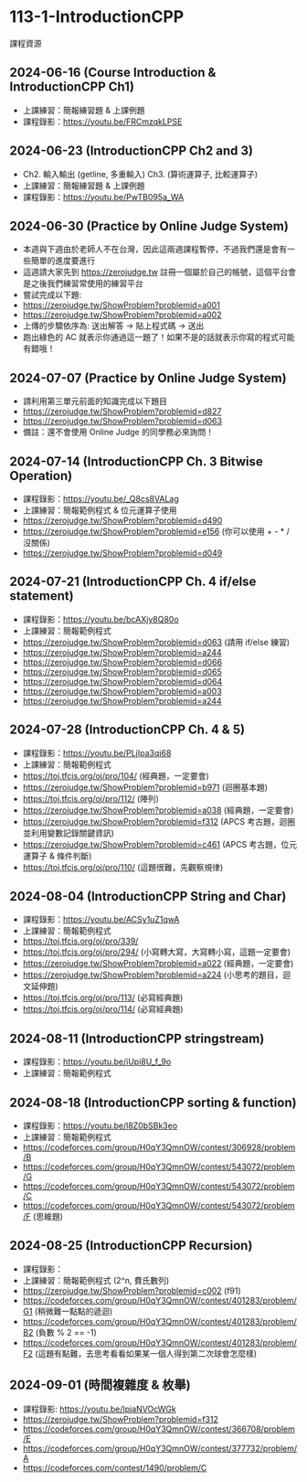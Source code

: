 # 113-1-IntroductionCPP
課程資源

## 2024-06-16 (Course Introduction & IntroductionCPP Ch1)

- 上課練習：簡報練習題 & 上課例題
- 課程錄影：https://youtu.be/FRCmzqkLPSE

## 2024-06-23 (IntroductionCPP Ch2 and 3)

- Ch2. 輸入輸出 (getline, 多重輸入) Ch3. (算術運算子, 比較運算子)
- 上課練習：簡報練習題 & 上課例題
- 課程錄影：https://youtu.be/PwTB095a_WA

## 2024-06-30 (Practice by Online Judge System)

- 本週與下週由於老師人不在台灣，因此這兩週課程暫停，不過我們還是會有一些簡單的進度要進行
- 這週請大家先到 https://zerojudge.tw 註冊一個屬於自己的帳號，這個平台會是之後我們練習常使用的練習平台
- 嘗試完成以下題:
- https://zerojudge.tw/ShowProblem?problemid=a001
- https://zerojudge.tw/ShowProblem?problemid=a002
- 上傳的步驟依序為: 送出解答 -> 貼上程式碼 -> 送出
- 跑出綠色的 AC 就表示你通過這一題了！如果不是的話就表示你寫的程式可能有錯哦！

## 2024-07-07 (Practice by Online Judge System)

- 請利用第三單元前面的知識完成以下題目
- https://zerojudge.tw/ShowProblem?problemid=d827
- https://zerojudge.tw/ShowProblem?problemid=d063
- 備註：還不會使用 Online Judge 的同學務必來詢問！

## 2024-07-14 (IntroductionCPP Ch. 3 Bitwise Operation)

- 課程錄影：https://youtu.be/_Q8cs8VALag
- 上課練習：簡報範例程式 & 位元運算子使用
- https://zerojudge.tw/ShowProblem?problemid=d490
- https://zerojudge.tw/ShowProblem?problemid=e156 (你可以使用 + - * / 沒關係)
- https://zerojudge.tw/ShowProblem?problemid=d049

## 2024-07-21 (IntroductionCPP Ch. 4 if/else statement)

- 課程錄影：https://youtu.be/bcAXjy8Q80o
- 上課練習：簡報範例程式
- https://zerojudge.tw/ShowProblem?problemid=d063 (請用 if/else 練習)
- https://zerojudge.tw/ShowProblem?problemid=a244
- https://zerojudge.tw/ShowProblem?problemid=d066
- https://zerojudge.tw/ShowProblem?problemid=d065
- https://zerojudge.tw/ShowProblem?problemid=d064
- https://zerojudge.tw/ShowProblem?problemid=a003
- https://zerojudge.tw/ShowProblem?problemid=a244

## 2024-07-28 (IntroductionCPP Ch. 4 & 5)

- 課程錄影：https://youtu.be/PLjIpa3qi68
- 上課練習：簡報範例程式
- https://toj.tfcis.org/oj/pro/104/ (經典題，一定要會)
- https://zerojudge.tw/ShowProblem?problemid=b971 (迴圈基本題)
- https://toj.tfcis.org/oj/pro/112/ (陣列)
- https://zerojudge.tw/ShowProblem?problemid=a038 (經典題，一定要會)
- https://zerojudge.tw/ShowProblem?problemid=f312 (APCS 考古題，迴圈並利用變數記錄關鍵資訊)
- https://zerojudge.tw/ShowProblem?problemid=c461 (APCS 考古題，位元運算子 & 條件判斷)
- https://toj.tfcis.org/oj/pro/110/ (這題很難，先觀察規律)

## 2024-08-04 (IntroductionCPP String and Char)

- 課程錄影：https://youtu.be/ACSy1uZ1qwA
- 上課練習：簡報範例程式
- https://toj.tfcis.org/oj/pro/339/
- https://toj.tfcis.org/oj/pro/294/ (小寫轉大寫，大寫轉小寫，這題一定要會)
- https://zerojudge.tw/ShowProblem?problemid=a022 (經典題，一定要會)
- https://zerojudge.tw/ShowProblem?problemid=a224 (小思考的題目，迴文延伸題)
- https://toj.tfcis.org/oj/pro/113/ (必寫經典題)
- https://toj.tfcis.org/oj/pro/114/ (必寫經典題)

## 2024-08-11 (IntroductionCPP stringstream)

- 課程錄影：https://youtu.be/iUpi8U_f_9o
- 上課練習：簡報範例程式

## 2024-08-18 (IntroductionCPP sorting & function)

- 課程錄影：https://youtu.be/l8Z0bSBk3eo
- 上課練習：簡報範例程式
- https://codeforces.com/group/H0qY3QmnOW/contest/306928/problem/B
- https://codeforces.com/group/H0qY3QmnOW/contest/543072/problem/G
- https://codeforces.com/group/H0qY3QmnOW/contest/543072/problem/C
- https://codeforces.com/group/H0qY3QmnOW/contest/543072/problem/F (思維題)

## 2024-08-25 (IntroductionCPP Recursion)

- 課程錄影：
- 上課練習：簡報範例程式 (2^n, 費氏數列)
- https://zerojudge.tw/ShowProblem?problemid=c002 (f91)
- https://codeforces.com/group/H0qY3QmnOW/contest/401283/problem/G1 (稍微難一點點的遞迴)
- https://codeforces.com/group/H0qY3QmnOW/contest/401283/problem/B2 (負數 % 2 == -1)
- https://codeforces.com/group/H0qY3QmnOW/contest/401283/problem/F2 (這題有點難，去思考看看如果某一個人得到第二次球會怎麼樣)

## 2024-09-01 (時間複雜度 & 枚舉)
- 課程錄影: https://youtu.be/IpjaNVOcWGk
- https://zerojudge.tw/ShowProblem?problemid=f312
- https://codeforces.com/group/H0qY3QmnOW/contest/366708/problem/E
- https://codeforces.com/group/H0qY3QmnOW/contest/377732/problem/A
- https://codeforces.com/contest/1490/problem/C

